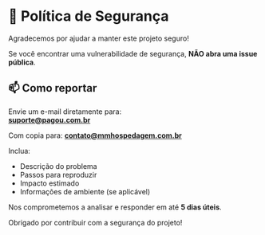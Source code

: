 # 🔐 Política de Segurança

Agradecemos por ajudar a manter este projeto seguro!

Se você encontrar uma vulnerabilidade de segurança, **NÃO abra uma issue pública**.

## 📫 Como reportar

Envie um e-mail diretamente para:  
**suporte@pagou.com.br**

Com copia para:
**contato@mmhospedagem.com.br**

Inclua:

- Descrição do problema
- Passos para reproduzir
- Impacto estimado
- Informações de ambiente (se aplicável)

Nos comprometemos a analisar e responder em até **5 dias úteis**.

Obrigado por contribuir com a segurança do projeto!